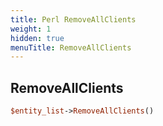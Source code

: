 ```yaml
---
title: Perl RemoveAllClients
weight: 1
hidden: true
menuTitle: RemoveAllClients
---
```

## RemoveAllClients
```perl
$entity_list->RemoveAllClients()
```